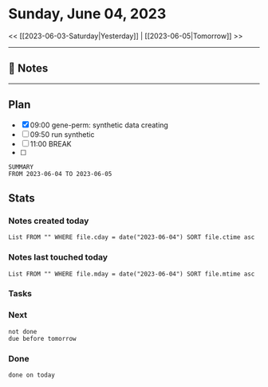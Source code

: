 


# Sunday, June 04, 2023

<< [[2023-06-03-Saturday|Yesterday]] | [[2023-06-05|Tomorrow]] >>

---

## 📝 Notes




---
## Plan

- [x] 09:00 gene-perm: synthetic data creating
- [ ] 09:50 run synthetic
- [ ] 11:00 BREAK
- [ ] 



```toggl
SUMMARY
FROM 2023-06-04 TO 2023-06-05
```




## Stats


### Notes created today
```dataview
List FROM "" WHERE file.cday = date("2023-06-04") SORT file.ctime asc
```

### Notes last touched today
```dataview
List FROM "" WHERE file.mday = date("2023-06-04") SORT file.mtime asc
```



### Tasks

### Next

```tasks
not done 
due before tomorrow
```

### Done

```tasks
done on today
```
